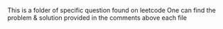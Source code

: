 This is a folder of specific question found on leetcode
One can find the problem & solution provided in the comments above each file